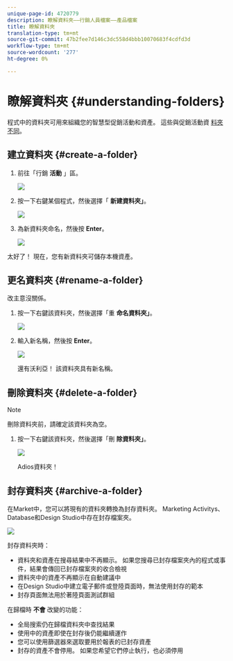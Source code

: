 ```yaml
---
unique-page-id: 4720779
description: 瞭解資料夾——行銷人員檔案——產品檔案
title: 瞭解資料夾
translation-type: tm+mt
source-git-commit: 47b2fee7d146c3dc558d4bbb10070683f4cdfd3d
workflow-type: tm+mt
source-wordcount: '277'
ht-degree: 0%

---
```



# 瞭解資料夾 {#understanding-folders}

程式中的資料夾可用來組織您的智慧型促銷活動和資產。 這些與促銷活動資 [料夾不同](create-new-campaign-folder.md)。

## 建立資料夾 {#create-a-folder}

1. 前往「行銷 **活動** 」區。

   ![](assets/ma.png)

1. 按一下右鍵某個程式，然後選擇「 **新建資料夾」**。

   ![](assets/image2015-4-20-18-3a45-3a14.png)

1. 為新資料夾命名，然後按 **Enter**。

   ![](assets/image2015-4-20-18-3a46-3a57.png)

太好了！ 現在，您有新資料夾可儲存本機資產。

## 更名資料夾 {#rename-a-folder}

改主意沒關係。

1. 按一下右鍵該資料夾，然後選擇「重 **命名資料夾」**。

   ![](assets/image2015-4-20-18-3a49-3a10.png)

1. 輸入新名稱，然後按 **Enter**。

   ![](assets/image2015-4-20-18-3a52-3a30.png)

   還有沃利亞！ 該資料夾具有新名稱。

## 刪除資料夾 {#delete-a-folder}

>[!NOTE]
>
>刪除資料夾前，請確定該資料夾為空。

1. 按一下右鍵該資料夾，然後選擇「刪 **除資料夾」**。

   ![](assets/image2015-4-20-18-3a55-3a51.png)

   Adios資料夾！

## 封存資料夾 {#archive-a-folder}

在Market中，您可以將現有的資料夾轉換為封存資料夾。 Marketing Activitys、Database和Design Studio中存在封存檔案夾。

![](assets/image2015-4-20-19-3a3-3a46.png)

封存資料夾時：

* 資料夾和資產在搜尋結果中不再顯示。 如果您搜尋已封存檔案夾內的程式或事件，結果會傳回已封存檔案夾的收合檢視
* 資料夾中的資產不再顯示在自動建議中
* 在Design Studio中建立電子郵件或登陸頁面時，無法使用封存的範本
* 封存頁面無法用於著陸頁面測試群組

在歸檔時 **不會** 改變的功能：

* 全局搜索仍在歸檔資料夾中查找結果
* 使用中的資產即使在封存後仍能繼續運作
* 您可以使用篩選器來選取要用於報表的已封存資產
* 封存的資產不會停用。 如果您希望它們停止執行，也必須停用

